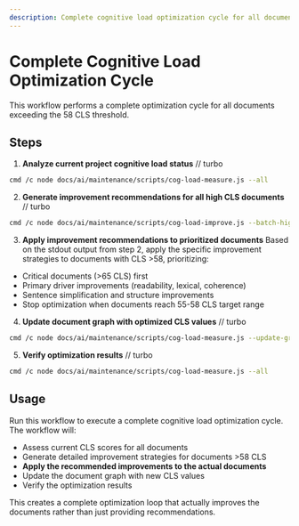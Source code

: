 ```yaml
---
description: Complete cognitive load optimization cycle for all documents
---
```


# Complete Cognitive Load Optimization Cycle

This workflow performs a complete optimization cycle for all documents exceeding the 58 CLS threshold.

## Steps

1. **Analyze current project cognitive load status**
// turbo
```bash
cmd /c node docs/ai/maintenance/scripts/cog-load-measure.js --all
```

2. **Generate improvement recommendations for all high CLS documents**
// turbo  
```bash
cmd /c node docs/ai/maintenance/scripts/cog-load-improve.js --batch-high-cls
```

3. **Apply improvement recommendations to prioritized documents**
Based on the stdout output from step 2, apply the specific improvement strategies to documents with CLS >58, prioritizing:
- Critical documents (>65 CLS) first
- Primary driver improvements (readability, lexical, coherence)
- Sentence simplification and structure improvements
- Stop optimization when documents reach 55-58 CLS target range

4. **Update document graph with optimized CLS values**
// turbo
```bash
cmd /c node docs/ai/maintenance/scripts/cog-load-measure.js --update-graph
```

5. **Verify optimization results**
// turbo
```bash
cmd /c node docs/ai/maintenance/scripts/cog-load-measure.js --all
```

## Usage

Run this workflow to execute a complete cognitive load optimization cycle. The workflow will:
- Assess current CLS scores for all documents
- Generate detailed improvement strategies for documents >58 CLS
- **Apply the recommended improvements to the actual documents**  
- Update the document graph with new CLS values
- Verify the optimization results

This creates a complete optimization loop that actually improves the documents rather than just providing recommendations.
